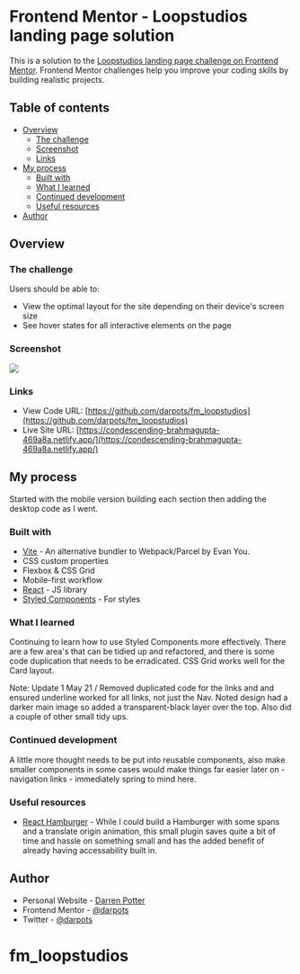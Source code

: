 # Frontend Mentor - Loopstudios landing page solution

This is a solution to the [Loopstudios landing page challenge on Frontend Mentor](https://www.frontendmentor.io/challenges/loopstudios-landing-page-N88J5Onjw). Frontend Mentor challenges help you improve your coding skills by building realistic projects.

## Table of contents

- [Overview](#overview)
  - [The challenge](#the-challenge)
  - [Screenshot](#screenshot)
  - [Links](#links)
- [My process](#my-process)
  - [Built with](#built-with)
  - [What I learned](#what-i-learned)
  - [Continued development](#continued-development)
  - [Useful resources](#useful-resources)
- [Author](#author)

## Overview

### The challenge

Users should be able to:

- View the optimal layout for the site depending on their device's screen size
- See hover states for all interactive elements on the page

### Screenshot

![](./screenshot.png)

### Links

- View Code URL: [https://github.com/darpots/fm_loopstudios](https://github.com/darpots/fm_loopstudios)
- Live Site URL: [https://condescending-brahmagupta-469a8a.netlify.app/](https://condescending-brahmagupta-469a8a.netlify.app/)

## My process

Started with the mobile version building each section then adding the desktop code as I went.

### Built with

- [Vite](https://vitejs.dev/) - An alternative bundler to Webpack/Parcel by Evan You.
- CSS custom properties
- Flexbox & CSS Grid
- Mobile-first workflow
- [React](https://reactjs.org/) - JS library
- [Styled Components](https://styled-components.com/) - For styles

### What I learned

Continuing to learn how to use Styled Components more effectively. There are a few area's that can be tidied up and refactored, and there is some code duplication that needs to be erradicated. CSS Grid works well for the Card layout.  

Note: Update 1 May 21 / Removed duplicated code for the links and and ensured underline worked for all links, not just the Nav.  Noted design had a darker main image so added a transparent-black layer over the top. Also did a couple of other small tidy ups.

### Continued development

A little more thought needs to be put into reusable components, also make smaller components in some cases would make things far easier later on - navigation links - immediately spring to mind here.

### Useful resources

- [React Hamburger](https://hamburger-react.netlify.app/) - While I could build a Hamburger with some spans and a translate origin animation, this small plugin saves quite a bit of time and hassle on something small and has the added benefit of already having accessability built in.

## Author

- Personal Website - [Darren Potter](https://www.darpots.dev)
- Frontend Mentor - [@darpots](https://www.frontendmentor.io/profile/darpots)
- Twitter - [@darpots](https://www.twitter.com/darpots)
# fm_loopstudios
